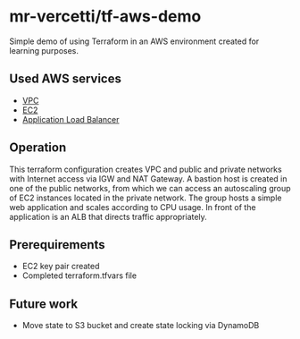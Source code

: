 # mr-vercetti/tf-aws-demo
Simple demo of using Terraform in an AWS environment created for learning purposes.

## Used AWS services
* [VPC](https://aws.amazon.com/vpc/)
* [EC2](https://aws.amazon.com/ec2/)
* [Application Load Balancer](https://aws.amazon.com/elasticloadbalancing/application-load-balancer/)

## Operation
This terraform configuration creates VPC and public and private networks with Internet access via IGW and NAT Gateway. A bastion host is created in one of the public networks, from which we can access an autoscaling group of EC2 instances located in the private network. The group hosts a simple web application and scales according to CPU usage. In front of the application is an ALB that directs traffic appropriately.

## Prerequirements
* EC2 key pair created
* Completed terraform.tfvars file

## Future work
* Move state to S3 bucket and create state locking via DynamoDB